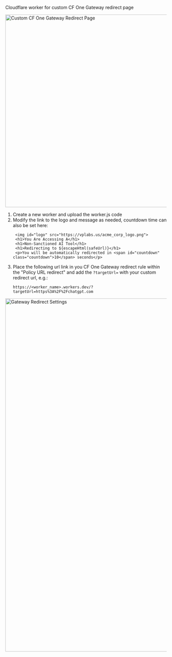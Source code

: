 Cloudflare worker for custom CF One Gateway redirect page

<img src="https://vplabs.us/custom_redirect_page.png" alt="Custom CF One Gateway Redirect Page" width="600"/>

1. Create a new worker and upload the worker.js code
2. Modify the link to the logo and message as needed, countdown time can also be set here:
   ```
    <img id="logo" src="https://vplabs.us/acme_corp_logo.png">
    <h1>You Are Accessing A</h1>
    <h1>Non-Sanctioned AI Tool</h1>
    <h1>Redirecting to ${escapeHtml(safeUrl)}</h1>
    <p>You will be automatically redirected in <span id="countdown" class="countdown">10</span> seconds</p>
   ```
3. Place the following url link in you CF One Gateway redirect rule within the "Policy URL redirect" and add the `?targetUrl=` with your custom redirect url, e.g.:
   ```
   https://<worker_name>.workers.dev/?targetUrl=https%3A%2F%2Fchatgpt.com
   ```

<img src="https://vplabs.us/redirect_gw_policy.png" alt="Gateway Redirect Settings" width="1100"/>
